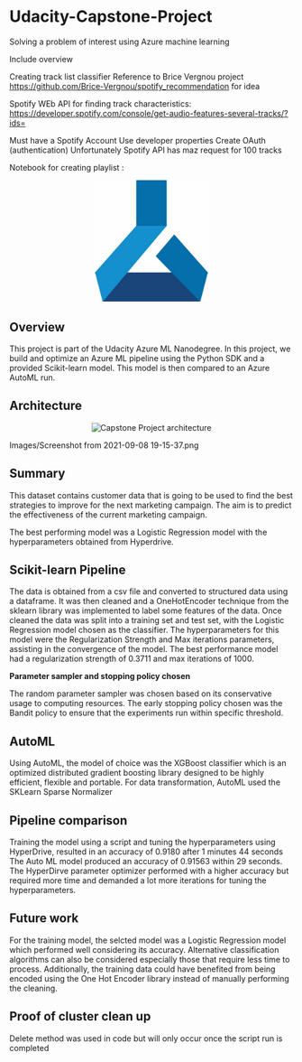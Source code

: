 # Udacity-Capstone-Project
Solving a problem of interest using Azure machine learning

Include overview

Creating track list classifier
Reference to Brice Vergnou project https://github.com/Brice-Vergnou/spotify_recommendation for idea



Spotify WEb API for finding track characteristics: https://developer.spotify.com/console/get-audio-features-several-tracks/?ids=

Must have a Spotify Account
Use developer properties
Create OAuth (authentication)
Unfortunately Spotify API has maz request for 100 tracks

Notebook for creating playlist :

<p align="center">
  <img width="200" src="https://github.com/Mufumi/Udacity-Optimizing-a-ML-Pipeline-in-Azure-Tutorial/blob/main/Azure%20Ml.jpg" alt="Azure Ml">
</p>

## Overview
This project is part of the Udacity Azure ML Nanodegree.
In this project, we build and optimize an Azure ML pipeline using the Python SDK and a provided Scikit-learn model.
This model is then compared to an Azure AutoML run.

## Architecture 

<p align="center">
  <img width="600" src="https://github.com/Mufumi/Udacity-Capstone-Project/Images/Screenshot from 2021-09-08 19-15-37.png" alt="Capstone Project architecture">
</p>

Images/Screenshot from 2021-09-08 19-15-37.png

## Summary
This dataset contains customer data that is going to be used to find the best strategies to improve for the next marketing campaign. The aim is to predict the effectiveness of the current marketing campaign.

The best performing model was a Logistic Regression model with the hyperparameters obtained from Hyperdrive.
## Scikit-learn Pipeline

The data is obtained from a csv file and converted to structured data using a dataframe. It was then cleaned and a OneHotEncoder technique from the sklearn library was implemented to label some features of the data. Once cleaned the data was split into a training set and test set, with the Logistic Regression model chosen as the classifier. The hyperparameters for this model were the Regularization Strength and Max iterations parameters, assisting in the convergence of the model. The best performance model had a regularization strength of 0.3711 and max iterations of 1000.

**Parameter sampler and stopping policy chosen**

The random parameter sampler was chosen based on its conservative usage to computing resources. The early stopping policy chosen was the Bandit policy 
to ensure that the experiments run within specific threshold. 

## AutoML

Using AutoML, the model of choice was the XGBoost classifier which is an optimized distributed gradient boosting library designed to be highly efficient, flexible and portable. For data transformation, AutoML used the SKLearn Sparse Normalizer

## Pipeline comparison

Training the model using a script and tuning the hyperparameters using HyperDrive, resulted in an accuracy of 0.9180 after 1 minutes 44 seconds
The Auto ML model produced an accuracy of 0.91563 within 29 seconds. The HyperDirve parameter optimizer performed with a higher accuracy but required more time and demanded a lot more iterations for tuning the hyperparameters.


## Future work
For the training model, the selcted model was a Logistic Regression model which performed well considering its accuracy. Alternative classification algorithms can also be considered especially those that require less time to process. Additionally, the training data could have benefited from being encoded using the One Hot Encoder library instead of manually performing the cleaning.

## Proof of cluster clean up
Delete method was used in code but will only occur once the script run is completed

